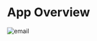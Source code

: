 # App Overview
![email](https://user-images.githubusercontent.com/48696824/81510159-9a528000-9331-11ea-9dc1-cb0f5908530f.gif)

